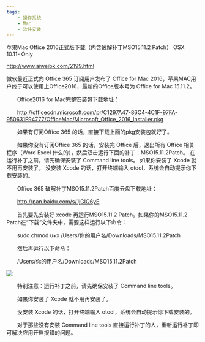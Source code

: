 ```yaml
---
tags:
    - 操作系统
    - Mac
    - 软件安装
---
```


苹果Mac Office 2016正式版下载（内含破解补丁MSO15.11.2 Patch） OSX 10.11- Only

http://www.aiweibk.com/2199.html



微软最近正式向 Office 365 订阅用户发布了 Office for Mac 2016，苹果MAC用户终于可以使用上Office2016，最新的Office版本号为 Office for Mac 15.11.2。

　　Office2016 for Mac完整安装包下载地址：

　　http://officecdn.microsoft.com/pr/C1297A47-86C4-4C1F-97FA-950631F94777/OfficeMac/Microsoft_Office_2016_Installer.pkg

　　如果有订阅Office 365 的话，直接下载上面的pkg安装包就好了。

　　如果你没有订阅Office 365 的话，安装完 Office 后，退出所有 Office 相关程序（Word Excel 什么的），然后双击运行下面的补丁：MSO15.11.2Patch。 在运行补丁之前，请先确保安装了 Command line tools。 如果你安装了 Xcode 就不用再安装了。 没安装 Xcode 的话，打开终端输入 otool，系统会自动提示你下载安装的。

　　Office 365 破解补丁MSO15.11.2Patch百度云盘下载地址：

　　http://pan.baidu.com/s/1jGIQ6yE

　　首先要先安装好 xcode 再运行MSO15.11.2 Patch。如果你的MSO15.11.2 Patch在“下载”文件夹中，需要这样运行以下命令：

　　sudo chmod u+x /Users/你的用户名/Downloads/MSO15.11.2Patch

　　然后再运行以下命令：

　　/Users/你的用户名/Downloads/MSO15.11.2Patch

![](file)

　　特别注意：运行补丁之前，请先确保安装了 Command line tools。

　　如果你安装了 Xcode 就不用再安装了。

　　没安装 Xcode 的话，打开终端输入 otool，系统会自动提示你下载安装的。

　　对于那些没有安装 Command line tools 直接运行补丁的人，重新运行补丁即可解决应用开启报错的问题。

